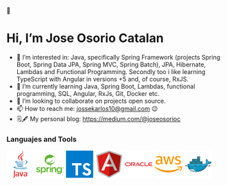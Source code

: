  👋 <h1> Hi, I’m Jose Osorio Catalan</h1>
 
 
- 👀 I’m interested in:  Java, specifically Spring Framework (projects Spring Boot, Spring Data JPA, Spring MVC, Spring Batch), 
 JPA, Hibernate, Lambdas and Functional Programming. Secondly too i like learning TypeScript with Angular in versions +5 and, of course, RxJS.
- 🌱 I’m currently learning Java, Spring Boot, Lambdas, functional programming, SQL, Angular, RxJs, Git, Docker etc.
- 💞️ I’m looking to collaborate on projects open source.  
- 📫 How to reach me: jossekarlos10@gmail.com 😉
- 🗒🖋 My personal blog: https://medium.com/@joseosorioc

<h3> Languajes  and Tools</h3>

<div align="left">

 <div>
    <img src="https://github.com/devicons/devicon/blob/master/icons/java/java-original-wordmark.svg" title="Java" alt="Java" width="65" height="65" style="max-width: 100%;">    
      <img src="https://github.com/devicons/devicon/blob/master/icons/spring/spring-original-wordmark.svg" title="Spring Framework" alt="Spring Framework" width="65" height="65" style="max-width: 100%;">
       <img src="https://github.com/devicons/devicon/blob/master/icons/typescript/typescript-original.svg" title="TypeScript" alt="TypeScript" width="65" height="65" style="max-width: 100%;"> 
    <img src="https://github.com/devicons/devicon/blob/master/icons/angularjs/angularjs-original.svg" title="Angular" alt="Angular" width="65" height="65" style="max-width: 100%;">    
    <img src="https://github.com/devicons/devicon/blob/master/icons/oracle/oracle-original.svg" title="Oracle" alt="Oracle" width="65" height="65" style="max-width: 100%;">
 <img src="https://github.com/devicons/devicon/blob/master/icons/amazonwebservices/amazonwebservices-plain-wordmark.svg" title="AWS" alt="AWS" width="65" height="65" style="max-width: 100%;">
  <img src="https://github.com/devicons/devicon/blob/master/icons/docker/docker-original.svg" title="Docker" alt="Docker" width="65" height="65" style="max-width: 100%;">
     
  

  
   
 </div>

</div>



